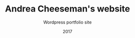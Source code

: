 ---
title: Andrea Cheeseman's website
subtitle: Wordpress portfolio site
excerpt: Site for new music clarinetist, Andrea Cheeseman. Made with Wordpress.
date: 2017
link: http://cheesemanclarinet.org/
---